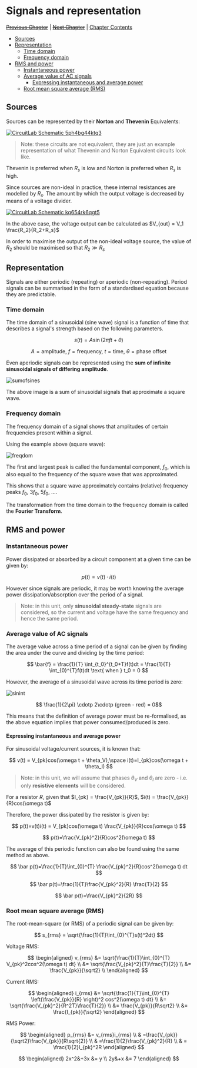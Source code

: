 # Signals and representation <!-- omit in toc -->

[~~Previous Chapter~~][prev] | [~~Next Chapter~~][next] | [Chapter Contents][index]

[prev]: ./index.md
[next]: ./index.md
[index]: ./index.md

- [Sources](#sources)
- [Representation](#representation)
  - [Time domain](#time-domain)
  - [Frequency domain](#frequency-domain)
- [RMS and power](#rms-and-power)
  - [Instantaneous power](#instantaneous-power)
  - [Average value of AC signals](#average-value-of-ac-signals)
    - [Expressing instantaneous and average power](#expressing-instantaneous-and-average-power)
  - [Root mean square average (RMS)](#root-mean-square-average-rms)

## Sources

Sources can be represented by their **Norton** and **Thevenin** Equivalents:

[![CircuitLab Schematic 5ph4bg44ktq3](https://www.circuitlab.com/circuit/5ph4bg44ktq3/screenshot/540x405/)](https://www.circuitlab.com/circuit/5ph4bg44ktq3/thevenin-and-norton-example/)

> Note: these circuits are not equivalent, they are just an example representation of what Thevenin and Norton Equivalent circuits look like.

Thevenin is preferred when $R_s$ is low and Norton is preferred when $R_s$ is high.

Since sources are non-ideal in practice, these internal resistances are modelled by $R_s$. The amount by which the output voltage is decreased by means of a voltage divider.

[![CircuitLab Schematic kq654rk6qgt5](https://www.circuitlab.com/circuit/kq654rk6qgt5/screenshot/540x405/)](https://www.circuitlab.com/circuit/kq654rk6qgt5/internal-resistance-voltage-divider/)

In the above case, the voltage output can be calculated as $V_{out} = V_1 \frac{R_2}{R_2+R_s}$

In order to maximise the output of the non-ideal voltage source, the value of $R_2$ should be maximised so that $R_2 \gg R_s$

## Representation

Signals are either periodic (repeating) or aperiodic (non-repeating). Period signals can be summarised in the form of a standardised equation because they are predictable.

### Time domain

The time domain of a sinusoidal (sine wave) signal is a function of time that describes a signal's strength based on the following parameters.

$$
s(t)=A \sin (2\pi f t + \theta)
$$

$$
A = \text{amplitude, } f = \text{frequency, } t=\text{time, } \theta = \text{phase offset}
$$

Even aperiodic signals can be represented using the **sum of infinite sinusoidal signals of differing amplitude**.

![sumofsines](../../../assets/img/sumofsines.png)

The above image is a sum of sinusoidal signals that approximate a square wave.

### Frequency domain

The frequency domain of a signal shows that amplitudes of certain frequencies present within a signal.

Using the example above (square wave):

![freqdom](../../../assets/img/frequencydom.png)

The first and largest peak is called the fundamental component, $f_0$, which is also equal to the frequency of the square wave that was approximated.

This shows that a square wave approximately contains (relative) frequency peaks $f_0$, $3f_0$, $5f_0$, $...$.

The transformation from the time domain to the frequency domain is called the **Fourier Transform**.

## RMS and power

### Instantaneous power

Power dissipated or absorbed by a circuit component at a given time can be given by:

$$
p(t)=v(t)\cdotp i(t)
$$

However since signals are periodic, it may be worth knowing the average power dissipation/absorption over the period of a signal.

> Note: in this unit, only **sinusoidal steady-state** signals are considered, so the current and voltage have the same frequency and hence the same period.

### Average value of AC signals

The average value across a time period of a signal can be given by finding the area under the curve and dividing by the time period:

$$
\bar{f} = \frac{1}{T} \int_{t_0}^{t_0+T}f(t)dt = \frac{1}{T} \int_{0}^{T}f(t)dt \text{ when } t_0 = 0
$$

However, the average of a sinusoidal wave across its time period is zero:

![sinint](../../../assets/img/avgsin.png)

$$ \frac{1}{2\pi} \cdotp 2\cdotp (green - red) = 0$$

This means that the definition of average power must be re-formalised, as the above equation implies that power consumed/produced is zero.

#### Expressing instantaneous and average power

For sinusoidal voltage/current sources, it is known that:

$$
v(t) = V_{pk}cos(\omega t + \theta_V),\space i(t)=I_{pk}cos(\omega t + \theta_I)
$$

> Note: in this unit, we will assume that phases $\theta_V$ and $\theta_I$ are zero - i.e. only **resistive elements** will be considered.

For a resistor $R$, given that $I_{pk} = \frac{V_{pk}}{R}$, $i(t) = \frac{V_{pk}}{R}cos(\omega t)$

Therefore, the power dissipated by the resistor is given by:

$$
p(t)=v(t)i(t) = V_{pk}cos(\omega t) \frac{V_{pk}}{R}cos(\omega t)
$$

$$
p(t)=\frac{V_{pk}^2}{R}cos^2(\omega t)
$$

The average of this periodic function can also be found using the same method as above.

$$
\bar p(t)=\frac{1}{T}\int_{0}^{T} \frac{V_{pk}^2}{R}cos^2(\omega t) dt
$$

$$
\bar p(t)=\frac{1}{T}\frac{V_{pk}^2}{R} \frac{T}{2}
$$

$$
\bar p(t)=\frac{V_{pk}^2}{2R}
$$

### Root mean square average (RMS)

The root-mean-square (or RMS) of a periodic signal can be given by:

$$
s_{rms} = \sqrt{\frac{1}{T}\int_{0}^{T}s(t)^2dt}
$$

Voltage RMS:

$$
\begin{aligned}
v_{rms} &= \sqrt{\frac{1}{T}\int_{0}^{T} V_{pk}^2cos^2(\omega t) dt} \\
&= \sqrt{\frac{V_{pk}^2}{T}\frac{T}{2}} \\
&= \frac{V_{pk}}{\sqrt2} \\
\end{aligned}
$$

Current RMS:

$$
\begin{aligned}
i_{rms} &= \sqrt{\frac{1}{T}\int_{0}^{T} \left(\frac{V_{pk}}{R} \right)^2 cos^2(\omega t) dt} \\
&= \sqrt{\frac{V_{pk}^2}{R^2T}\frac{T}{2}} \\
&= \frac{V_{pk}}{R\sqrt2} \\
&= \frac{I_{pk}}{\sqrt2}
\end{aligned}
$$

RMS Power:

$$
\begin{aligned}
  p_{rms} &= v_{rms}i_{rms} \\
  & =\frac{V_{pk}}{\sqrt2}\frac{V_{pk}}{R\sqrt{2}} \\
  & =\frac{1}{2}\frac{V_{pk}^2}{R} \\
  & = \frac{1}{2}I_{pk}^2R
\end{aligned}
$$

$$
\begin{aligned}
  2x^2&+3x &= y  \\
  2y&+x &= 7
\end{aligned}
$$
